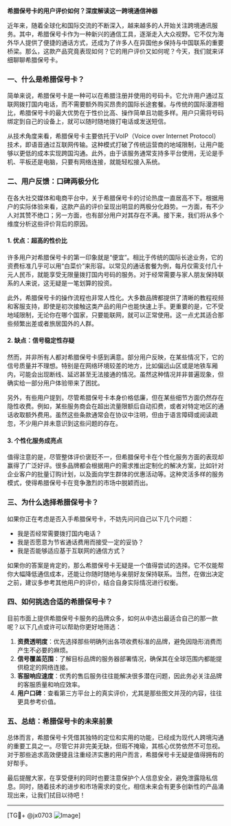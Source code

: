 **希腊保号卡的用户评价如何？深度解读这一跨境通信神器**

近年来，随着全球化和国际交流的不断深入，越来越多的人开始关注跨境通讯服务。其中，希腊保号卡作为一种新兴的通信工具，逐渐走入大众视野。它不仅为海外华人提供了便捷的通话方式，还成为了许多人在异国他乡保持与中国联系的重要桥梁。那么，这款产品究竟表现如何？它的用户评价又如何呢？今天，我们就来详细聊聊希腊保号卡。

### 一、什么是希腊保号卡？

简单来说，希腊保号卡是一种可以在希腊注册并使用的号码卡。它允许用户通过互联网拨打国内电话，而不需要额外购买昂贵的国际长途套餐。与传统的国际漫游相比，希腊保号卡的最大优势在于性价比高、操作简单且功能多样。用户只需将号码绑定到自己的设备上，就可以随时随地拨打电话或发送短信。

从技术角度来看，希腊保号卡主要依托于VoIP（Voice over Internet Protocol）技术，即语音通过互联网传输。这种模式打破了传统运营商的地域限制，让用户能够以更低的成本实现跨国沟通。此外，由于该服务通常支持多平台使用，无论是手机、平板还是电脑，只要有网络连接，就能轻松接入系统。

### 二、用户反馈：口碑两极分化

在各大社交媒体和电商平台中，关于希腊保号卡的讨论热度一直居高不下。根据用户的实际体验来看，这款产品的评价呈现出明显的两极分化趋势。一方面，有不少人对其赞不绝口；另一方面，也有部分用户对其存在不满。接下来，我们将从多个维度分析这些评价背后的原因。

#### 1. **优点：超高的性价比**
许多用户对希腊保号卡的第一印象就是“便宜”。相比于传统的国际长途业务，它的资费标准几乎可以用“白菜价”来形容。以常见的通话套餐为例，每月仅需支付几十元人民币，就能享受无限量拨打国内号码的服务。对于经常需要与家人朋友保持联系的人来说，这无疑是一笔划算的投资。

此外，希腊保号卡的操作流程也非常人性化。大多数品牌都提供了清晰的教程视频和客服支持，即使是初次接触这类产品的用户也能快速上手。更重要的是，它不受地域限制，无论你在哪个国家，只要能联网，就可以正常使用。这一点尤其适合那些频繁出差或者旅居国外的人群。

#### 2. **缺点：信号稳定性存疑**
然而，并非所有人都对希腊保号卡感到满意。部分用户反映，在某些情况下，它的信号质量并不理想。特别是在网络环境较差的地方，比如偏远山区或是地铁车厢内，可能会出现断线、延迟甚至无法接通的情况。虽然这种情况并非普遍现象，但确实给一部分用户体验带来了困扰。

另外，有些用户提到，尽管希腊保号卡本身价格低廉，但在某些细节方面仍然存在隐性收费。例如，某些服务商会在超出流量限额后自动扣费，或者对特定地区的通话收取额外费用。虽然这些条款通常会在协议中注明，但由于语言障碍或阅读疏忽，不少用户并未意识到这些问题的存在。

#### 3. **个性化服务成亮点**
值得注意的是，尽管整体评价褒贬不一，但希腊保号卡在个性化服务方面的表现却赢得了广泛好评。很多品牌都会根据用户的需求推出定制化的解决方案，比如针对企业客户的批量订购计划，以及面向学生群体的优惠活动等。这种灵活多样的服务模式，使得希腊保号卡在竞争激烈的市场中脱颖而出。

### 三、为什么选择希腊保号卡？

如果你正在考虑是否入手希腊保号卡，不妨先问问自己以下几个问题：

- 我是否经常需要拨打国内电话？
- 我是否愿意为节省通话费用而接受一定的妥协？
- 我是否能够适应基于互联网的通信方式？

如果你的答案是肯定的，那么希腊保号卡无疑是一个值得尝试的选择。它不仅能帮你大幅降低通信成本，还能让你随时随地与亲朋好友保持联系。当然，在做出决定之前，建议多参考其他用户的评价，结合自身实际情况进行权衡。

### 四、如何挑选合适的希腊保号卡？

目前市面上提供希腊保号卡服务的品牌众多，如何从中选出最适合自己的那一款呢？以下几点或许可以帮助你更好地筛选：

1. **资费透明度**：优先选择那些明确列出各项收费标准的品牌，避免因隐形消费而产生不必要的麻烦。
2. **信号覆盖范围**：了解目标品牌的服务器部署情况，确保其在全球范围内都能提供稳定的网络连接。
3. **客服响应速度**：优秀的售后服务往往能解决很多潜在问题，因此务必关注品牌的客服质量和响应效率。
4. **用户口碑**：查看第三方平台上的真实评价，尤其是那些图文并茂的内容，往往更具参考价值。

### 五、总结：希腊保号卡的未来前景

总体而言，希腊保号卡凭借其独特的定位和实用的功能，已经成为现代人跨境沟通的重要工具之一。尽管它并非完美无缺，但瑕不掩瑜，其核心优势依然不可忽视。对于那些追求高效便捷且注重经济实惠的用户而言，希腊保号卡无疑是值得拥有的好帮手。

最后提醒大家，在享受便利的同时也要注意保护个人信息安全，避免泄露隐私信息。同时，随着技术的进步和市场需求的变化，相信未来会有更多创新性的产品涌现出来，让我们拭目以待吧！

---

[TG💪+ @jx0703 ![Image](https://github.com/user-attachments/assets/dbca1d08-cadb-493c-b0ec-ad6f7a83f270)]